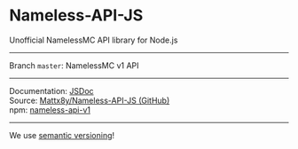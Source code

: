 # Nameless-API-JS
Unofficial NamelessMC API library for Node.js
___
Branch `master`: NamelessMC v1 API
___
Documentation: [JSDoc](https://mattx8y.github.io/Nameless-API-JS/nameless-api-v1/1.0.0/)<br>
Source: [Mattx8y/Nameless-API-JS (GitHub)](https://github.com/Mattx8y/Nameless-API-JS/tree/master)<br>
npm: [nameless-api-v1](https://npmjs.com/package/nameless-api-v1)
___
We use [semantic versioning](https://semver.org/)! 
